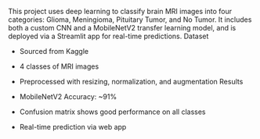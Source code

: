 This project uses deep learning to classify brain MRI images into four categories: Glioma, Meningioma, Pituitary Tumor, and No Tumor. It includes both a custom CNN and a MobileNetV2 transfer learning model, and is deployed via a Streamlit app for real-time predictions.
Dataset
* Sourced from Kaggle

* 4 classes of MRI images

* Preprocessed with resizing, normalization, and augmentation
Results
* MobileNetV2 Accuracy: ~91%

* Confusion matrix shows good performance on all classes

* Real-time prediction via web app
